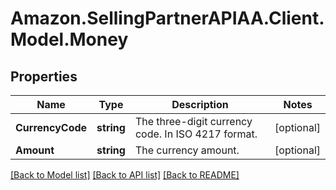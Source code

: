 # Amazon.SellingPartnerAPIAA.Client.Model.Money
## Properties

Name | Type | Description | Notes
------------ | ------------- | ------------- | -------------
**CurrencyCode** | **string** | The three-digit currency code. In ISO 4217 format. | [optional] 
**Amount** | **string** | The currency amount. | [optional] 

[[Back to Model list]](../README.md#documentation-for-models) [[Back to API list]](../README.md#documentation-for-api-endpoints) [[Back to README]](../README.md)

